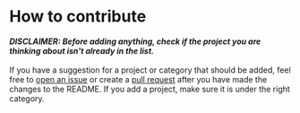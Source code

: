 # How to contribute
***DISCLAIMER: Before adding anything, check if the project you are thinking about isn't already in the list.***
<br><br>
If you have a suggestion for a project or category that should be added, feel free to [open an issue](https://github.com/elvelive/project-ideas/issues) or create a [pull request](https://github.com/elvelive/project-ideas/pulls) after you have made the changes to the README. If you add a project, make sure it is under the right category.
